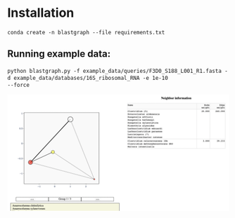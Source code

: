 # Installation

```
conda create -n blastgraph --file requirements.txt
```


## Running example data:

```
python blastgraph.py -f example_data/queries/F3D0_S188_L001_R1.fasta -d example_data/databases/16S_ribosomal_RNA -e 1e-10 
--force
```

![Screenshot](https://github.com/BaileeEgan/blastgraph/blob/main/screenshot.png?raw=true)
